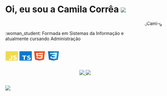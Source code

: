 <h1>Oi, eu sou a Camila Corrêa <img src="https://media.giphy.com/media/mGcNjsfWAjY5AEZNw6/giphy.gif" width="50"> </h1> 
<img align="right" alt="Cami-gif" height="150" style="border-radius:100px;" src="https://i.picasion.com/pic92/926660bf49e1143ae27648d1809b6c7c.gif">
<div>
  <br>
  <p> :woman_student: Formada em Sistemas da Informação e atualmente cursando Administração</p>
</div>

<div style="display: inline_block"><br>
  <img align="center" alt="Cami-Js" height="30" width="40" src="https://raw.githubusercontent.com/devicons/devicon/master/icons/javascript/javascript-plain.svg">
  <img align="center" alt="Cami-Ts" height="30" width="40" src="https://raw.githubusercontent.com/devicons/devicon/master/icons/typescript/typescript-plain.svg">
  <img align="center" alt="Cami-HTML" height="30" width="40" src="https://raw.githubusercontent.com/devicons/devicon/master/icons/html5/html5-original.svg">
  <img align="center" alt="Cami-CSS" height="30" width="40" src="https://raw.githubusercontent.com/devicons/devicon/master/icons/css3/css3-original.svg">
</div>

 ##
 
<div align="center">
  <a href="https://github.com/camilacorrea91">
  <img height="180em" src="https://github-readme-stats.vercel.app/api?username=camilacorrea91&show_icons=true&theme=dracula&include_all_commits=true&count_private=true"/>
  <img height="180em" src="https://github-readme-stats.vercel.app/api/top-langs/?username=camilacorrea91&layout=compact&langs_count=7&theme=dracula"/>
</div>
  
  ##
  
 <div> 
  <a href="https://www.linkedin.com/in/camilacorr%C3%AAa91/" target="_blank"><img src="https://img.shields.io/badge/-LinkedIn-%230077B5?style=for-the-badge&logo=linkedin&logoColor=white" target="_blank"></a> 
</div>
  

  
